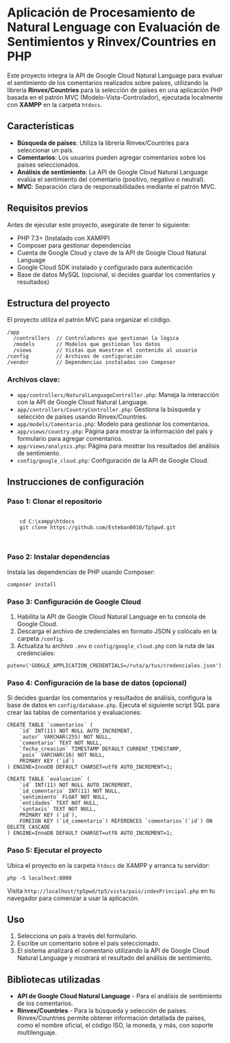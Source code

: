<h1>Aplicación de Procesamiento de Natural Lenguage con Evaluación de Sentimientos y Rinvex/Countries en PHP</h1>
<p>Este proyecto integra la API de Google Cloud Natural Language para evaluar el sentimiento de los comentarios realizados sobre países, utilizando la librería <strong>Rinvex/Countries</strong> para la selección de países en una aplicación PHP basada en el patrón MVC (Modelo-Vista-Controlador), ejecutada localmente con <strong>XAMPP</strong> en la carpeta <code>htdocs</code>.</p>

<h2>Características</h2>
<ul>
    <li><strong>Búsqueda de países</strong>: Utiliza la librería Rinvex/Countries para seleccionar un país.</li>
    <li><strong>Comentarios</strong>: Los usuarios pueden agregar comentarios sobre los países seleccionados.</li>
    <li><strong>Análisis de sentimiento</strong>: La API de Google Cloud Natural Language evalúa el sentimiento del comentario (positivo, negativo o neutral).</li>
    <li><strong>MVC</strong>: Separación clara de responsabilidades mediante el patrón MVC.</li>
</ul>

<h2>Requisitos previos</h2>
<p>Antes de ejecutar este proyecto, asegúrate de tener lo siguiente:</p>
<ul>
    <li>PHP 7.3+ (Instalado con XAMPP)</li>
    <li>Composer para gestionar dependencias</li>
    <li>Cuenta de Google Cloud y clave de la API de Google Cloud Natural Language</li>
    <li>Google Cloud SDK instalado y configurado para autenticación</li>
    <li>Base de datos MySQL (opcional, si decides guardar los comentarios y resultados)</li>
</ul>

<h2>Estructura del proyecto</h2>
<p>El proyecto utiliza el patrón MVC para organizar el código.</p>

<pre><code>/app
  /controllers  // Controladores que gestionan la lógica
  /models       // Modelos que gestionan los datos
  /views        // Vistas que muestran el contenido al usuario
/config         // Archivos de configuración
/vendor         // Dependencias instaladas con Composer
</code></pre>

<h3>Archivos clave:</h3>
<ul>
    <li><code>app/controllers/NaturalLanguageController.php</code>: Maneja la interacción con la API de Google Cloud Natural Language.</li>
    <li><code>app/controllers/CountryController.php</code>: Gestiona la búsqueda y selección de países usando Rinvex/Countries.</li>
    <li><code>app/models/Comentario.php</code>: Modelo para gestionar los comentarios.</li>
    <li><code>app/views/country.php</code>: Página para mostrar la información del país y formulario para agregar comentarios.</li>
    <li><code>app/views/analysis.php</code>: Página para mostrar los resultados del análisis de sentimiento.</li>
    <li><code>config/google_cloud.php</code>: Configuración de la API de Google Cloud.</li>
</ul>

<h2>Instrucciones de configuración</h2>

<h3>Paso 1: Clonar el repositorio</h3>
<pre><code>
    cd C:\xampp\htdocs
    git clone https://github.com/Esteban0010/Tp5pwd.git

</code></pre>

<h3>Paso 2: Instalar dependencias</h3>
<p>Instala las dependencias de PHP usando Composer:</p>
<pre><code>composer install
</code></pre>

<h3>Paso 3: Configuración de Google Cloud</h3>
<ol>
    <li>Habilita la API de Google Cloud Natural Language en tu consola de Google Cloud.</li>
    <li>Descarga el archivo de credenciales en formato JSON y colócalo en la carpeta <code>/config</code>.</li>
    <li>Actualiza tu archivo <code>.env</code> o <code>config/google_cloud.php</code> con la ruta de las credenciales:</li>
</ol>

<pre><code>putenv('GOOGLE_APPLICATION_CREDENTIALS=/ruta/a/tus/credenciales.json');
</code></pre>

<h3>Paso 4: Configuración de la base de datos (opcional)</h3>
<p>Si decides guardar los comentarios y resultados de análisis, configura la base de datos en <code>config/database.php</code>. Ejecuta el siguiente script SQL para crear las tablas de comentarios y evaluaciones:</p>

<pre><code>CREATE TABLE `comentarios` (
    `id` INT(11) NOT NULL AUTO_INCREMENT,                    
    `autor` VARCHAR(255) NOT NULL,                           
    `comentario` TEXT NOT NULL,                              
    `fecha_creacion` TIMESTAMP DEFAULT CURRENT_TIMESTAMP,     
    `pais` VARCHAR(16) NOT NULL,                              
    PRIMARY KEY (`id`)
) ENGINE=InnoDB DEFAULT CHARSET=utf8 AUTO_INCREMENT=1;

CREATE TABLE `evaluacion` (
    `id` INT(11) NOT NULL AUTO_INCREMENT,  
    `id_comentario` INT(11) NOT NULL,      
    `sentimiento` FLOAT NOT NULL,          
    `entidades` TEXT NOT NULL,             
    `syntaxis` TEXT NOT NULL,              
    PRIMARY KEY (`id`),                    
    FOREIGN KEY (`id_comentario`) REFERENCES `comentarios`(`id`) ON DELETE CASCADE  
) ENGINE=InnoDB DEFAULT CHARSET=utf8 AUTO_INCREMENT=1;
</code></pre>

<h3>Paso 5: Ejecutar el proyecto</h3>
<p>Ubica el proyecto en la carpeta <code>htdocs</code> de XAMPP y arranca tu servidor:</p>
<pre><code>php -S localhost:8000
</code></pre>
<p>Visita <code>http://localhost/tp5pwd/tp5/vista/pais/indexPrincipal.php</code> en tu navegador para comenzar a usar la aplicación.</p>

<h2>Uso</h2>
<ol>
    <li>Selecciona un país a través del formulario.</li>
    <li>Escribe un comentario sobre el país seleccionado.</li>
    <li>El sistema analizará el comentario utilizando la API de Google Cloud Natural Language y mostrará el resultado del análisis de sentimiento.</li>
</ol>

<h2>Bibliotecas utilizadas</h2>
<ul>
    <li><strong>API de Google Cloud Natural Language</strong> - Para el análisis de sentimiento de los comentarios.</li>
    <li><strong>Rinvex/Countries</strong> - Para la búsqueda y selección de países. Rinvex/Countries permite obtener información detallada de países, como el nombre oficial, el código ISO, la moneda, y más, con soporte multilenguaje.</li>
</ul>


